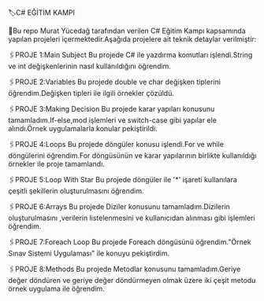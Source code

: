 🏷️C# EĞİTİM KAMPI

📍Bu repo Murat Yücedağ tarafından verilen C# Eğitim Kampı kapsamında yapılan projeleri içermektedir.Aşağıda projelere ait teknik detaylar verilmiştir:

🖇️PROJE 1:Main Subject
  Bu projede C# ile yazdırma komutları işlendi.String ve int değişkenlerinin nasıl kullanıldığını öğrendim.
  
🖇️PROJE 2:Variables
  Bu projede double ve char değişken tiplerini öğrendim.Değişken tipleri ile ilgili örnekler çözüldü.

🖇️PROJE 3:Making Decision
  Bu projede karar yapıları konusunu tamamladım.If-else,mod işlemleri ve switch-case gibi yapılar ele alındı.Örnek uygulamalarla konular pekiştirildi.

🖇️PROJE 4:Loops
  Bu projede döngüler konusu işlendi.For ve while döngülerini öğrendim.For döngüsünün ve karar yapılarının birlikte kullanıldığı örnekler ile proje tamamlandı.

🖇️PROJE 5:Loop With Star
  Bu projede döngüler ile '*' işareti kullanılara çeşitli şekillerin oluşturulmasını öğrendim.

🖇️PROJE 6:Arrays
  Bu projede Diziler konusunu tamamladım.Dizilerin oluşturulmasını ,verilerin listelenmesini ve kullanıcıdan alınması gibi işlemleri öğrendim.

🖇️PROJE 7:Foreach Loop
  Bu projede Foreach döngüsünü öğrendim."Örnek Sınav Sistemi Uygulaması" ile konuyu pekiştirdim.

🖇️PROJE 8:Methods
  Bu projede Metodlar konusunu tamamladım.Geriye değer döndüren ve geriye değer döndürmeyen olmak üzere iki çeşit metodu örnek uygulama ile öğrendim. 
